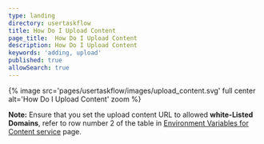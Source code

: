 ```yaml
---
type: landing
directory: usertaskflow
title: How Do I Upload Content
page_title:  How Do I Upload Content
description: How Do I Upload Content
keywords: 'adding, upload'
published: true
allowSearch: true
---
```

{% image src='pages/usertaskflow/images/upload_content.svg' full center alt='How Do I Upload Content' zoom %} 

**Note:** Ensure that you set the upload content URL to allowed **white-Listed Domains**, refer to row number 2 of the table in [Environment Variables for Content service](developer-docs/configuring_sunbird/env_variables_content_service/) page.
